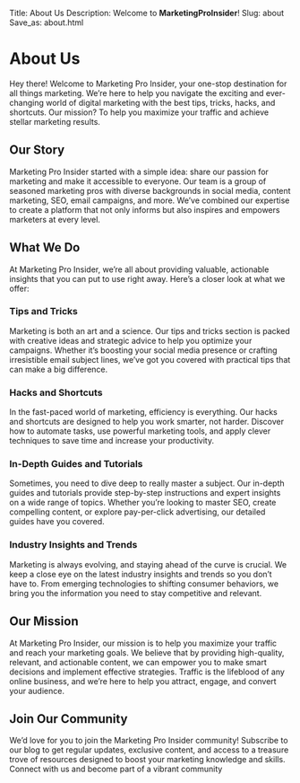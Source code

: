 Title: About Us
Description: Welcome to **MarketingProInsider**!
Slug: about
Save_as: about.html


# About Us

Hey there! Welcome to Marketing Pro Insider, your one-stop destination for all things marketing. We’re here to help you navigate the exciting and ever-changing world of digital marketing with the best tips, tricks, hacks, and shortcuts. Our mission? To help you maximize your traffic and achieve stellar marketing results.

## Our Story

Marketing Pro Insider started with a simple idea: share our passion for marketing and make it accessible to everyone. Our team is a group of seasoned marketing pros with diverse backgrounds in social media, content marketing, SEO, email campaigns, and more. We’ve combined our expertise to create a platform that not only informs but also inspires and empowers marketers at every level.

## What We Do

At Marketing Pro Insider, we’re all about providing valuable, actionable insights that you can put to use right away. Here’s a closer look at what we offer:

### Tips and Tricks

Marketing is both an art and a science. Our tips and tricks section is packed with creative ideas and strategic advice to help you optimize your campaigns. Whether it’s boosting your social media presence or crafting irresistible email subject lines, we’ve got you covered with practical tips that can make a big difference.

### Hacks and Shortcuts

In the fast-paced world of marketing, efficiency is everything. Our hacks and shortcuts are designed to help you work smarter, not harder. Discover how to automate tasks, use powerful marketing tools, and apply clever techniques to save time and increase your productivity.

### In-Depth Guides and Tutorials

Sometimes, you need to dive deep to really master a subject. Our in-depth guides and tutorials provide step-by-step instructions and expert insights on a wide range of topics. Whether you’re looking to master SEO, create compelling content, or explore pay-per-click advertising, our detailed guides have you covered.

### Industry Insights and Trends

Marketing is always evolving, and staying ahead of the curve is crucial. We keep a close eye on the latest industry insights and trends so you don’t have to. From emerging technologies to shifting consumer behaviors, we bring you the information you need to stay competitive and relevant.

## Our Mission

At Marketing Pro Insider, our mission is to help you maximize your traffic and reach your marketing goals. We believe that by providing high-quality, relevant, and actionable content, we can empower you to make smart decisions and implement effective strategies. Traffic is the lifeblood of any online business, and we’re here to help you attract, engage, and convert your audience.

## Join Our Community

We’d love for you to join the Marketing Pro Insider community! Subscribe to our blog to get regular updates, exclusive content, and access to a treasure trove of resources designed to boost your marketing knowledge and skills. Connect with us and become part of a vibrant community

